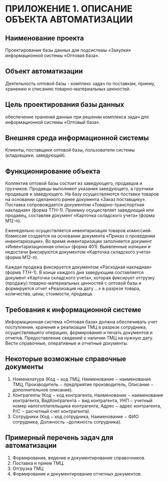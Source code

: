 # ПРИЛОЖЕНИЕ 1. ОПИСАНИЕ ОБЪЕКТА АВТОМАТИЗАЦИИ #

## Наименование проекта ##

Проектирование базы данных для подсистемы «Закупки» информационной системы «Оптовая база».

## Объект автоматизации ##

Деятельность оптовой базы - комплекс задач по поставкам, приему, хранению и списанию товарно-материальных ценностей.

## Цель проектирования базы данных ##

обеспечение хранения данных при решении комплекса задач для информационной системы «Оптовый база».

## Внешняя среда информационной системы ##

Клиенты, поставщики оптовой базы, пользователи системы (кладовщики, заведующий).

## Функционирование объекта ##

Коллектив оптовой базы состоит из заведующего, продавцов и грузчиков. Продавцы выполняют указания заведующего, а грузчики продавцов и заведующего. На базу осуществляются поставки товаров на основании сделанного ранее документа «Заказ поставщику». Поставка сопровождается документом «Товарно-транспортная накладная» (форма ТТН-1). Приемку осуществляет заведующий или продавец, составляя документ «Карточка складского учета» (форма М12-п).

Еженедельно осуществляется инвентаризация товаров комиссией. Комиссия создается
на основании документа «Приказ о проведении инвентаризации». Во время инвентаризации заполняется документ «Инвентаризационная опись» (форма 401). Выявленные излишки и недостачи фиксируются документом «Карточка складского учета» (форма М12-п).

Каждая продажа фиксируется документом «Расходная накладная» (форма ТТН-1). В конце каждого дня заведующим составляется документ «Карточка складского учета», которая фиксирует отгрузку (продажу) товарно-материальных ценностей с оптовой базы и формируется отчет «Реализация на дату …» в разрезе товара, количества, цены, стоимости, продавца.

## Требования к информационной системе ##

Информационная система «Оптовая база»
должна обеспечивать учет поступления, хранения и реализации ТМЦ в разрезе сотрудника, осуществлявшего операцию, формирование и печать документов и отчетов. Предоставление сведений о наличии ТМЦ на нужную дату. Вести справочные, оперативные и отчетные документы.

## Некоторые возможные справочные документы ##

1. Номенклатура (Код $-$ код ТМЦ, Наименование $-$ наименование ТМЦ, Производитель $-$ предприятие производитель, Описание $-$ дополнительное описание).
2. Контрагенты (Код $-$ код контрагента, Наименование $-$ наименование контрагента, ВидКонтрагента $-$ вид контрагента, УНП $-$ учетный номер налогоплательщика контрагента,
Адрес $-$ адрес контрагента, Р/С $-$ расчетный счет контрагента).
3. Сотрудники (Код $-$ код сотрудника, Наименование $-$ ФИО сотрудника, Должность $-$должность сотрудника).

## Примерный перечень задач для автоматизации ##

1. Формирование, ведение и документирование справочников.
2. Поставка и прием ТМЦ.
3. Отгрузка ТМЦ
4. Формирование и документирование отчетных документов.
